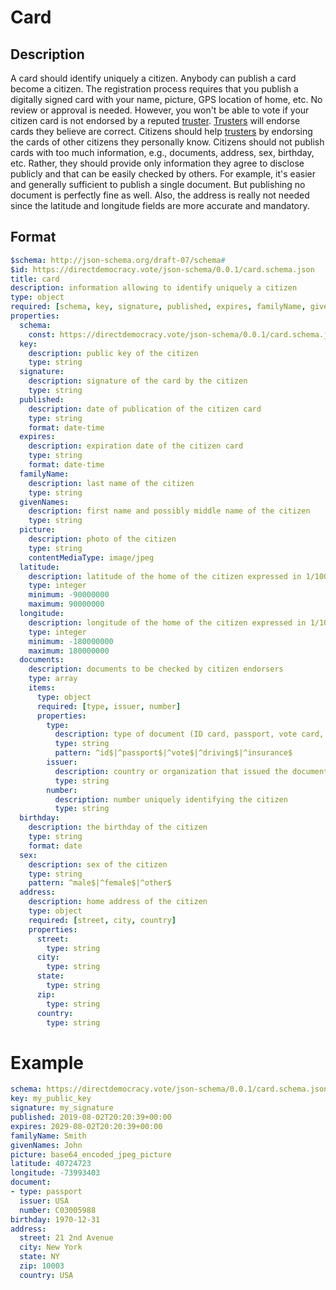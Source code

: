 # Card

## Description

A card should identify uniquely a citizen.
Anybody can publish a card become a citizen.
The registration process requires that you publish a digitally signed card with your name, picture, GPS location of home, etc.
No review or approval is needed.
However, you won't be able to vote if your citizen card is not endorsed by a reputed [truster](truster.md).
[Trusters](truster.md) will endorse cards they believe are correct.
Citizens should help [trusters](truster.md) by endorsing the cards of other citizens they personally know.
Citizens should not publish cards with too much information, e.g., documents, address, sex, birthday, etc.
Rather, they should provide only information they agree to disclose publicly and that can be easily checked by others.
For example, it's easier and generally sufficient to publish a single document.
But publishing no document is perfectly fine as well.
Also, the address is really not needed since the latitude and longitude fields are more accurate and mandatory.

## Format

```yaml
$schema: http://json-schema.org/draft-07/schema#
$id: https://directdemocracy.vote/json-schema/0.0.1/card.schema.json
title: card
description: information allowing to identify uniquely a citizen
type: object
required: [schema, key, signature, published, expires, familyName, givenName, picture, latitude, longitude]
properties:
  schema:
    const: https://directdemocracy.vote/json-schema/0.0.1/card.schema.json
  key:
    description: public key of the citizen
    type: string
  signature:
    description: signature of the card by the citizen
    type: string
  published:
    description: date of publication of the citizen card
    type: string
    format: date-time
  expires:
    description: expiration date of the citizen card
    type: string
    format: date-time
  familyName:
    description: last name of the citizen
    type: string
  givenNames:
    description: first name and possibly middle name of the citizen
    type: string
  picture:
    description: photo of the citizen
    type: string
    contentMediaType: image/jpeg
  latitude:
    description: latitude of the home of the citizen expressed in 1/1000000 degrees
    type: integer
    minimum: -90000000
    maximum: 90000000
  longitude:
    description: longitude of the home of the citizen expressed in 1/1000000 degrees
    type: integer
    minimum: -180000000
    maximum: 180000000
  documents:
    description: documents to be checked by citizen endorsers
    type: array
    items:
      type: object
      required: [type, issuer, number]
      properties:
        type:
          description: type of document (ID card, passport, vote card, driving license, insurance card)
          type: string
          pattern: ^id$|^passport$|^vote$|^driving$|^insurance$
        issuer:
          description: country or organization that issued the document and ensure the uniqueness of the citizen
          type: string
        number:
          description: number uniquely identifying the citizen
          type: string
  birthday:
    description: the birthday of the citizen
    type: string
    format: date
  sex:
    description: sex of the citizen
    type: string
    pattern: ^male$|^female$|^other$
  address:
    description: home address of the citizen
    type: object
    required: [street, city, country]
    properties:
      street:
        type: string
      city:
        type: string
      state:
        type: string
      zip:
        type: string
      country:
        type: string
```

# Example

```yaml
schema: https://directdemocracy.vote/json-schema/0.0.1/card.schema.json
key: my_public_key
signature: my_signature
published: 2019-08-02T20:20:39+00:00
expires: 2029-08-02T20:20:39+00:00
familyName: Smith
givenNames: John
picture: base64_encoded_jpeg_picture
latitude: 40724723
longitude: -73993403
document:
- type: passport
  issuer: USA
  number: C03005988
birthday: 1970-12-31
address:
  street: 21 2nd Avenue
  city: New York
  state: NY
  zip: 10003
  country: USA
```
